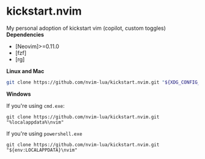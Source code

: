 # kickstart.nvim
My personal adoption of kickstart vim (copilot, custom toggles)
**Dependencies**
- [Neovim]>=0.11.0
- [fzf]
- [rg]

**Linux and Mac**

```sh
git clone https://github.com/nvim-lua/kickstart.nvim.git "${XDG_CONFIG_HOME:-$HOME/.config}"/nvim
```
**Windows**

If you're using `cmd.exe`:

```
git clone https://github.com/nvim-lua/kickstart.nvim.git "%localappdata%\nvim"
```
If you're using `powershell.exe`

```
git clone https://github.com/nvim-lua/kickstart.nvim.git "${env:LOCALAPPDATA}\nvim"
```
